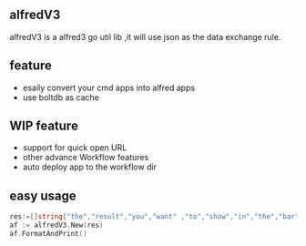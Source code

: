 alfredV3
---

alfredV3 is a alfred3 go util lib ,it will use json as the data exchange rule.

## feature

* esaily convert your cmd apps into alfred apps
* use boltdb as cache

## WIP feature

* support for quick open URL
* other advance Workflow features
* auto deploy app to the workflow dir

## easy usage

```go
res:=[]string{"the","result","you","want" ,"to","show","in","the","bar"}
af := alfredV3.New(res)
af.FormatAndPrint()
```
